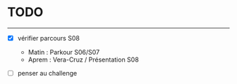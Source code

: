 # TODO

---

- [x] vérifier parcours S08
  - Matin : Parkour S06/S07
  - Aprem : Vera-Cruz / Présentation S08

- [ ] penser au challenge
